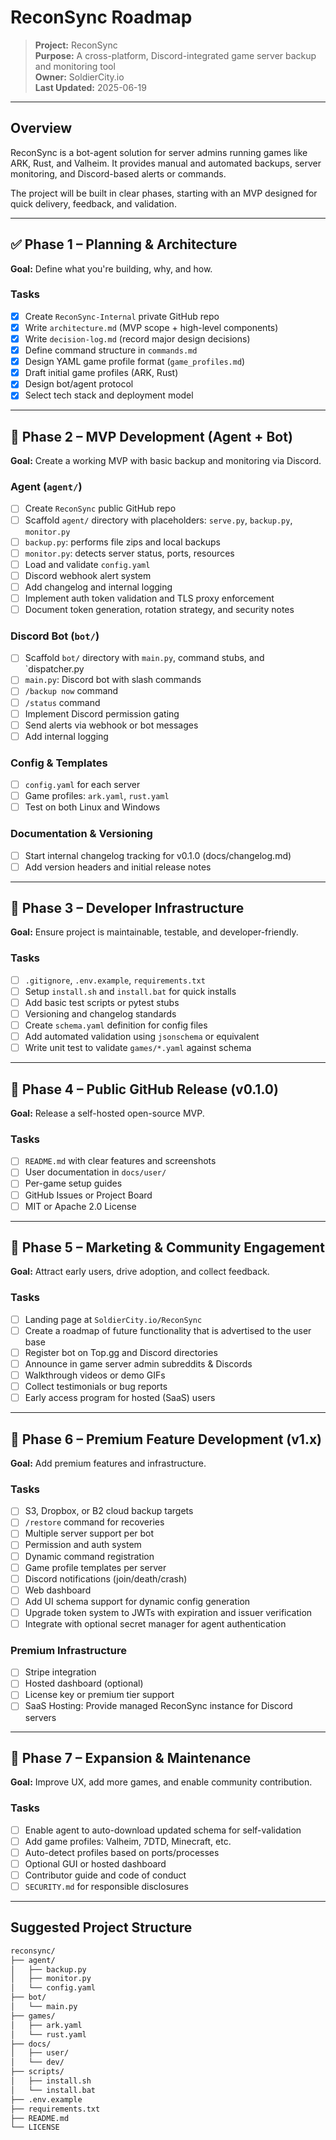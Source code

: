 # ReconSync Roadmap

> **Project:** ReconSync  
> **Purpose:** A cross-platform, Discord-integrated game server backup and monitoring tool  
> **Owner:** SoldierCity.io  
> **Last Updated:** 2025-06-19

---

## Overview

ReconSync is a bot-agent solution for server admins running games like ARK, Rust, and Valheim. It provides manual and automated backups, server monitoring, and Discord-based alerts or commands.

The project will be built in clear phases, starting with an MVP designed for quick delivery, feedback, and validation.

---

## ✅ Phase 1 – Planning & Architecture

**Goal:** Define what you're building, why, and how.

### Tasks
- [X] Create `ReconSync-Internal` private GitHub repo
- [X] Write `architecture.md` (MVP scope + high-level components)
- [X] Write `decision-log.md` (record major design decisions)
- [X] Define command structure in `commands.md`
- [X] Design YAML game profile format (`game_profiles.md`)
- [X] Draft initial game profiles (ARK, Rust)
- [X] Design bot/agent protocol
- [X] Select tech stack and deployment model

---

## 🔹 Phase 2 – MVP Development (Agent + Bot)

**Goal:** Create a working MVP with basic backup and monitoring via Discord.

### Agent (`agent/`)
- [ ] Create `ReconSync` public GitHub repo
- [ ] Scaffold `agent/` directory with placeholders: `serve.py`, `backup.py`, `monitor.py`
- [ ] `backup.py`: performs file zips and local backups
- [ ] `monitor.py`: detects server status, ports, resources
- [ ] Load and validate `config.yaml`
- [ ] Discord webhook alert system
- [ ] Add changelog and internal logging
- [ ] Implement auth token validation and TLS proxy enforcement
- [ ] Document token generation, rotation strategy, and security notes

### Discord Bot (`bot/`)
- [ ] Scaffold `bot/` directory with `main.py`, command stubs, and `dispatcher.py
- [ ] `main.py`: Discord bot with slash commands
- [ ] `/backup now` command
- [ ] `/status` command
- [ ] Implement Discord permission gating
- [ ] Send alerts via webhook or bot messages
- [ ] Add internal logging

### Config & Templates
- [ ] `config.yaml` for each server
- [ ] Game profiles: `ark.yaml`, `rust.yaml`
- [ ] Test on both Linux and Windows

### Documentation & Versioning
- [ ] Start internal changelog tracking for v0.1.0 (docs/changelog.md)
- [ ] Add version headers and initial release notes

---

## 🔹 Phase 3 – Developer Infrastructure

**Goal:** Ensure project is maintainable, testable, and developer-friendly.

### Tasks
- [ ] `.gitignore`, `.env.example`, `requirements.txt`
- [ ] Setup `install.sh` and `install.bat` for quick installs
- [ ] Add basic test scripts or pytest stubs
- [ ] Versioning and changelog standards
- [ ] Create `schema.yaml` definition for config files
- [ ] Add automated validation using `jsonschema` or equivalent
- [ ] Write unit test to validate `games/*.yaml` against schema

---

## 🔹 Phase 4 – Public GitHub Release (v0.1.0)

**Goal:** Release a self-hosted open-source MVP.

### Tasks
- [ ] `README.md` with clear features and screenshots
- [ ] User documentation in `docs/user/`
- [ ] Per-game setup guides
- [ ] GitHub Issues or Project Board
- [ ] MIT or Apache 2.0 License

---

## 🔹 Phase 5 – Marketing & Community Engagement

**Goal:** Attract early users, drive adoption, and collect feedback.

### Tasks
- [ ] Landing page at `SoldierCity.io/ReconSync`
- [ ] Create a roadmap of future functionality that is advertised to the user base
- [ ] Register bot on Top.gg and Discord directories
- [ ] Announce in game server admin subreddits & Discords
- [ ] Walkthrough videos or demo GIFs
- [ ] Collect testimonials or bug reports
- [ ] Early access program for hosted (SaaS) users
      
---

## 🔹 Phase 6 – Premium Feature Development (v1.x)

**Goal:** Add premium features and infrastructure.

### Tasks
- [ ] S3, Dropbox, or B2 cloud backup targets
- [ ] `/restore` command for recoveries
- [ ] Multiple server support per bot
- [ ] Permission and auth system
- [ ] Dynamic command registration
- [ ] Game profile templates per server
- [ ] Discord notifications (join/death/crash)
- [ ] Web dashboard
- [ ] Add UI schema support for dynamic config generation
- [ ] Upgrade token system to JWTs with expiration and issuer verification
- [ ] Integrate with optional secret manager for agent authentication

### Premium Infrastructure
- [ ] Stripe integration
- [ ] Hosted dashboard (optional)
- [ ] License key or premium tier support
- [ ] SaaS Hosting: Provide managed ReconSync instance for Discord servers

---

## 🔹 Phase 7 – Expansion & Maintenance

**Goal:** Improve UX, add more games, and enable community contribution.

### Tasks
- [ ] Enable agent to auto-download updated schema for self-validation
- [ ] Add game profiles: Valheim, 7DTD, Minecraft, etc.
- [ ] Auto-detect profiles based on ports/processes
- [ ] Optional GUI or hosted dashboard
- [ ] Contributor guide and code of conduct
- [ ] `SECURITY.md` for responsible disclosures   

---

## Suggested Project Structure

```bash
reconsync/
├── agent/
│   ├── backup.py
│   ├── monitor.py
│   └── config.yaml
├── bot/
│   └── main.py
├── games/
│   ├── ark.yaml
│   └── rust.yaml
├── docs/
│   ├── user/
│   └── dev/
├── scripts/
│   ├── install.sh
│   └── install.bat
├── .env.example
├── requirements.txt
├── README.md
└── LICENSE
```
